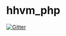 # hhvm_php

[![Gitter](https://badges.gitter.im/Join%20Chat.svg)](https://gitter.im/Sanuch/hhvm_php?utm_source=badge&utm_medium=badge&utm_campaign=pr-badge&utm_content=badge)